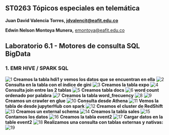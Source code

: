 ## ST0263 Tópicos especiales en telemática

**Juan David Valencia Torres, [jdvalencit@eafit.edu.co](mailto:jdvalencit@eafit.edu.co)**

**Edwin Nelson Montoya Munera,** [emontoya@eafit.edu.co](mailto:emontoya@eafit.edu.co)

## Laboratorio 6.1 - Motores de consulta SQL BigData
### 1. EMR HIVE / SPARK SQL
![1](https://github.com/jdvalencit/jdvalencit-st0263/assets/61478711/a5b5de17-36f9-4f42-8514-70c1e8c7554b)
**Creamos la tabla hdi1 y vemos los datos que se encuentran en ella**
![2](https://github.com/jdvalencit/jdvalencit-st0263/assets/61478711/b398698f-0633-469a-9655-20ac9c2b930c)
**Consulta en la tabla con el índice de gini**
![3](https://github.com/jdvalencit/jdvalencit-st0263/assets/61478711/9f2305ed-c8a9-421f-a035-9d073c6eae4e)
**Creamos la tabla expo**
![4](https://github.com/jdvalencit/jdvalencit-st0263/assets/61478711/5d88c8f7-a38d-4516-8a0f-bb4620b7e6e0)
**Consulta join entre las 2 tablas**
![5](https://github.com/jdvalencit/jdvalencit-st0263/assets/61478711/44b516b9-a0cf-4d09-b39e-ee1deaaeae36)
**Creamos tabla docs**
![6](https://github.com/jdvalencit/jdvalencit-st0263/assets/61478711/79a432ff-56a3-4e53-a545-6244f38c33a1)
**word count ordenado por palabra**
![7](https://github.com/jdvalencit/jdvalencit-st0263/assets/61478711/554c09eb-4d17-430e-b2a8-9f916a2fafe4)
**Creamos la tabla word_frecuency**
![8](https://github.com/jdvalencit/jdvalencit-st0263/assets/61478711/b333cc42-c1e4-48a3-b697-bb99e5f89a41)
![9](https://github.com/jdvalencit/jdvalencit-st0263/assets/61478711/4385b483-fbbe-4894-a26a-81a47a296e66)
**Creamos un crawler en glue**
![10](https://github.com/jdvalencit/jdvalencit-st0263/assets/61478711/326681ab-351c-4fc5-8770-02cb68f5e895)
**Consulta desde Athena**
![11](https://github.com/jdvalencit/jdvalencit-st0263/assets/61478711/d32090aa-6a19-45c2-b3bf-975626908ffb)
**Vemos la tabla de desde jupyterHub con spark**
![12](https://github.com/jdvalencit/jdvalencit-st0263/assets/61478711/759b0244-6936-475a-b531-601f53ddacc3)
**Creamos el cluster de RedShift**
![13](https://github.com/jdvalencit/jdvalencit-st0263/assets/61478711/aac47126-bcd0-4b3f-9f3b-fb9435283f8d)
**Creamos un external schema**
![14](https://github.com/jdvalencit/jdvalencit-st0263/assets/61478711/b5fcaec1-bd30-42f0-b2a5-e59e4238c695)
**Creamos la tabla sales**
![15](https://github.com/jdvalencit/jdvalencit-st0263/assets/61478711/43dc6c47-2741-4cc3-92c1-769ff60dbae0)
**Contamos los datos**
![16](https://github.com/jdvalencit/jdvalencit-st0263/assets/61478711/6febeff4-16fc-41c2-b891-c8393aa45566)
**Creamos la tabla event2**
![17](https://github.com/jdvalencit/jdvalencit-st0263/assets/61478711/5dbbb362-89c6-4a37-af5a-6a9f82d9a122)
**Cargar datos en la table event2**
![18](https://github.com/jdvalencit/jdvalencit-st0263/assets/61478711/5d63f665-2f7b-405e-a85a-f7bb86ac9565)
**Realizamos una consulta con tablas externas y nativas:**
![19](https://github.com/jdvalencit/jdvalencit-st0263/assets/61478711/d0a5861e-07da-46ce-b3b5-e4c1fd05fcca)
